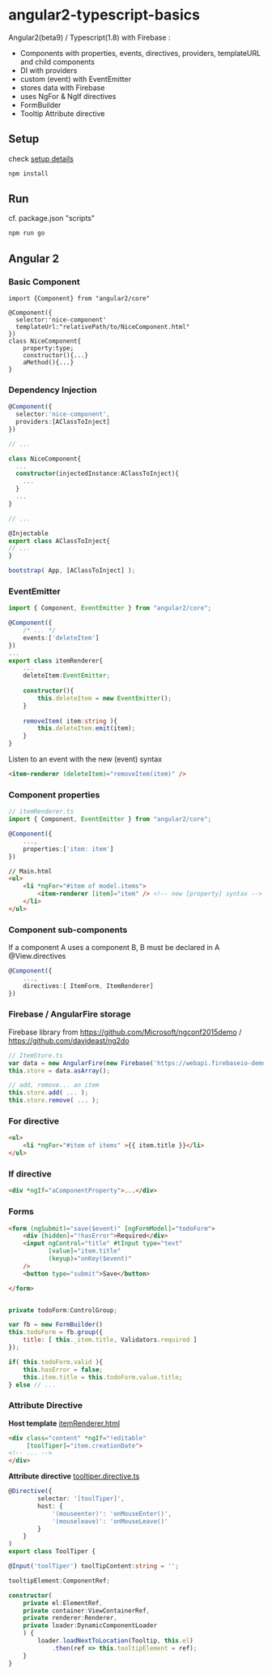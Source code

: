 # angular2-typescript-basics
Angular2(beta9) / Typescript(1.8) with Firebase :
- Components with properties, events, directives, providers, templateURL and child components
- DI with providers
- custom (event) with EventEmitter
- stores data with Firebase
- uses NgFor & NgIf directives
- FormBuilder
- Tooltip Attribute directive

## Setup
check [setup details](https://angular.io/docs/js/latest/quickstart.html)

```bash
npm install
```

## Run

cf. package.json "scripts"
```bash
npm run go
```

## Angular 2
### Basic Component
```typescrip
import {Component} from "angular2/core"

@Component({
  selector:'nice-component'
  templateUrl:"relativePath/to/NiceComponent.html"
})
class NiceComponent{
	property:type;
	constructor(){...}
	aMethod(){...}
}
```

### Dependency Injection
```typescript
@Component({
  selector:'nice-component',
  providers:[AClassToInject]
})

// ...

class NiceComponent{
  ...
  constructor(injectedInstance:AClassToInject){
    ...
  }
  ...
}

// ...

@Injectable
export class AClassToInject{
// ...
}

bootstrap( App, [AClassToInject] );
```

### EventEmitter
```typescript
import { Component, EventEmitter } from "angular2/core";

@Component({
	/* ... */
	events:['deleteItem']
})
...
export class itemRenderer{
	...
	deleteItem:EventEmitter;
	
	constructor(){
		this.deleteItem = new EventEmitter();
	}
	
	removeItem( item:string ){
		this.deleteItem.emit(item);
	}
}
```
Listen to an event with the new (event) syntax

```html
<item-renderer (deleteItem)="removeItem(item)" />
```

### Component properties
```typescript
// itemRenderer.ts
import { Component, EventEmitter } from "angular2/core";

@Component({
	...,
	properties:['item: item']
})
```

```html
// Main.html 
<ul>
	<li *ngFor="#item of model.items">
		<item-renderer [item]="item" /> <!-- new [property] syntax -->
	</li>
</ul>
```
### Component sub-components
If a component A uses a component B, B must be declared in A @View.directives

```typescript
@Component({
	...,
	directives:[ ItemForm, ItemRenderer]
})

```

### Firebase / AngularFire storage 
Firebase library from https://github.com/Microsoft/ngconf2015demo / https://github.com/davideast/ng2do
```typescript
// ItemStore.ts
var data = new AngularFire(new Firebase('https://webapi.firebaseio-demo.com/test'));
this.store = data.asArray();

// add, remove... an item
this.store.add( ... );
this.store.remove( ... );

```

### For directive 
```html
<ul>
	<li *ngFor="#item of items" >{{ item.title }}</li>
</ul>
```

### If directive 
```html
<div *ngIf="aComponentProperty">...</div>
```

### Forms

```html
<form (ngSubmit)="save($event)" [ngFormModel]="todoForm">
	<div [hidden]="!hasError">Required</div>
	<input ngControl="title" #tInput type="text"
		   [value]="item.title"
		   (keyup)="onKey($event)"
	/>
	<button type="submit">Save</button>

</form>
```

```javascript

private todoForm:ControlGroup;

var fb = new FormBuilder()
this.todoForm = fb.group({
	title: [ this._item.title, Validators.required ]
});

if( this.todoForm.valid ){
	this.hasError = false;
	this.item.title = this.todoForm.value.title;
} else // ...
```

### Attribute Directive

**Host template** [itemRenderer.html](https://github.com/rxlabz/angular2-typescript-basics/blob/master/app/components/itemRenderer.html)

```html
<div class="content" *ngIf="!editable"
	 [toolTiper]="item.creationDate">
<!-- ... -->
</div>
```
**Attribute directive** [tooltiper.directive.ts](https://github.com/rxlabz/angular2-typescript-basics/blob/master/app/directives/tooltiper.directive.ts)
```typescript
@Directive({
        selector: '[toolTiper]',
        host: {
            '(mouseenter)': 'onMouseEnter()',
            '(mouseleave)': 'onMouseLeave()'
        }
    }
)
export class ToolTiper {

@Input('toolTiper') toolTipContent:string = '';

tooltipElement:ComponentRef;

constructor(
	private el:ElementRef,
	private container:ViewContainerRef,
	private renderer:Renderer,
	private loader:DynamicComponentLoader
	) {
        loader.loadNextToLocation(Tooltip, this.el)
            .then(ref => this.tooltipElement = ref);
    }
}
```